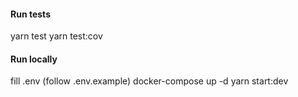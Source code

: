#### Run tests
yarn test
yarn test:cov

#### Run locally
fill .env (follow .env.example)
docker-compose up -d
yarn start:dev